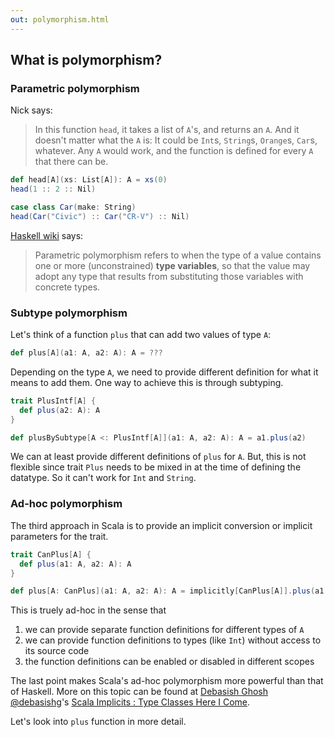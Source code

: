 ```yaml
---
out: polymorphism.html
---
```


What is polymorphism?
---------------------

### Parametric polymorphism

Nick says:

> In this function `head`, it takes a list of `A`'s, and returns an `A`. And it doesn't matter what the `A` is: It could be `Int`s, `String`s, `Orange`s, `Car`s, whatever. Any `A` would work, and the function is defined for every `A` that there can be.

```scala mdoc:reset
def head[A](xs: List[A]): A = xs(0)
head(1 :: 2 :: Nil)

case class Car(make: String)
head(Car("Civic") :: Car("CR-V") :: Nil)
```

[Haskell wiki](http://www.haskell.org/haskellwiki/Polymorphism) says:

> Parametric polymorphism refers to when the type of a value contains one or more (unconstrained) __type variables__, so that the value may adopt any type that results from substituting those variables with concrete types.

### Subtype polymorphism

Let's think of a function `plus` that can add two values of type `A`:

```scala mdoc
def plus[A](a1: A, a2: A): A = ???
```

Depending on the type `A`, we need to provide different definition for what it means to add them.
One way to achieve this is through subtyping.

```scala mdoc
trait PlusIntf[A] {
  def plus(a2: A): A
}

def plusBySubtype[A <: PlusIntf[A]](a1: A, a2: A): A = a1.plus(a2)
```

We can at least provide different definitions of `plus` for `A`.
But, this is not flexible since trait `Plus` needs to be mixed in at the time of defining the datatype.
So it can't work for `Int` and `String`.

### Ad-hoc polymorphism

The third approach in Scala is to provide an implicit conversion or implicit parameters for the trait.

```scala mdoc
trait CanPlus[A] {
  def plus(a1: A, a2: A): A
}

def plus[A: CanPlus](a1: A, a2: A): A = implicitly[CanPlus[A]].plus(a1, a2)
```

This is truely ad-hoc in the sense that

1. we can provide separate function definitions for different types of `A`
2. we can provide function definitions to types (like `Int`) without access to its source code
3. the function definitions can be enabled or disabled in different scopes

The last point makes Scala's ad-hoc polymorphism more powerful than that of Haskell.
More on this topic can be found at [Debasish Ghosh @debasishg](https://twitter.com/debasishg)'s [Scala Implicits : Type Classes Here I Come](http://debasishg.blogspot.com/2010/06/scala-implicits-type-classes-here-i.html).

Let's look into `plus` function in more detail.

